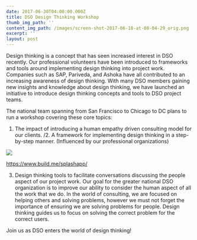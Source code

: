 ```yaml
---
date: 2017-06-30T04:00:00.000Z
title: DSO Design Thinking Workshop
thumb_img_path: ''
content_img_path: /images/screen-shot-2017-06-18-at-08-04-29_orig.png
excerpt: ''
layout: post
---
```

Design thinking is a concept that has seen increased interest in DSO recently. Our professional volunteers have been introduced to frameworks and tools around implementing design thinking into project work. Companies such as SAP, Pariveda, and Ashoka have all contributed to an increasing awareness of design thinking. With many DSO members gaining new insights and knowledge about design thinking, we have launched an initiative to introduce design thinking concepts and tools to DSO project teams.

The national team spanning from San Francisco to Chicago to DC plans to run a workshop covering these core topics:

1. The impact of introducing a human empathy driven consulting model for our clients. /2. A framework for implementing design thinking in a step-by-step manner. (Influenced by our professional organizations)

![](/images/screen-shot-2017-06-18-at-08-04-29_orig.png)

<https://www.build.me/splashapp/>

3. Design thinking tools to facilitate conversations discussing the people aspect of our project work. Our goal for the greater national DSO organization is to improve our ability to consider the human aspect of all the work that we do. In the world of consulting, we are focused on helping others and solving problems, however we must not forget the importance of ensuring we are solving problems for people. Design thinking guides us to focus on solving the correct problem for the correct users. 

Join us as DSO enters the world of design thinking!